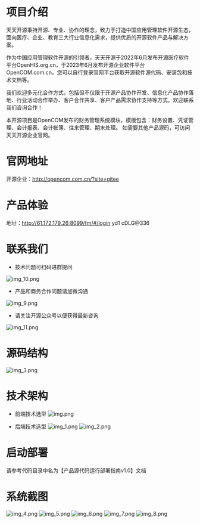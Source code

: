 # 项目介绍

天天开源秉持开源、专业、协作的理念，致力于打造中国应用管理软件开源生态，面向医疗、企业、教育三大行业信息化需求，提供优质的开源软件产品与解决方案。

作为中国应用管理软件开源的引领者，天天开源于2022年6月发布开源医疗软件平台OpenHIS.org.cn，于2023年6月发布开源企业软件平台OpenCOM.com.cn。您可以自行登录官网平台获取开源软件源代码、安装包和技术文档等。

我们欢迎多元化合作方式，包括但不仅限于开源产品协作开发、信息化产品协作落地、行业活动合作举办、客户合作共享、客户产品需求协作支持等方式。欢迎联系我们咨询合作！

本开源项目是OpenCOM发布的财务管理系统模块，模版包含：财务设置、凭证管理、会计报表、会计帐簿、往来管理、期末处理。
如需要其他产品源码，可访问天天开源企业官网。


# 官网地址
开源企业：http://opencom.com.cn/?site=gitee

# 产品体验
地址：http://61.172.179.26:8099/fm/#/login   yd1  cDLG@336

# 联系我们
* 技术问题可扫码进群提问

![img_10.png](readmeImg/img_10.png)
* 产品和商务合作问题请加微沟通

![img_9.png](readmeImg/img_9.png)

* 请关注开源公众号以便获得最新咨询

![img_11.png](readmeImg/img_11.png)


# 源码结构
![img_3.png](readmeImg/img_3.png)

# 技术架构
* 前端技术选型
![img.png](readmeImg/img.png)

* 后端技术选型
![img_1.png](readmeImg/img_1.png)
![img_2.png](readmeImg/img_2.png)
# 启动部署
请参考代码目录中名为【产品源代码运行部署指南v1.0】文档

# 系统截图
![img_4.png](readmeImg/img_4.png)
![img_5.png](readmeImg/img_5.png)
![img_6.png](readmeImg/img_6.png)
![img_7.png](readmeImg/img_7.png)
![img_8.png](readmeImg/img_8.png)





